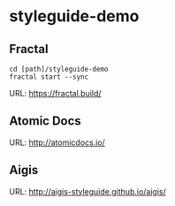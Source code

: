 # styleguide-demo

## Fractal  
```
cd [path]/styleguide-demo 
fractal start --sync
```
URL: https://fractal.build/  

## Atomic Docs  
URL: http://atomicdocs.io/

## Aigis  
URL: http://aigis-styleguide.github.io/aigis/
